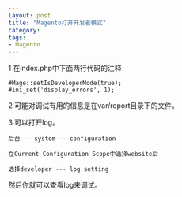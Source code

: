```yaml
---
layout: post
title: "Magento打开开发者模式"
category: 
tags:
- Magento
---
```

 
1 在index.php中下面两行代码的注释

    #Mage::setIsDeveloperMode(true);
    #ini_set('display_errors', 1);
 
2 可能对调试有用的信息是在var/report目录下的文件。
 
3 可以打开log。
 
	后台 -- system -- configuration
 
	在Current Configuration Scope中选择website后
 
	选择developer --- log setting
 
然后你就可以查看log来调试。

